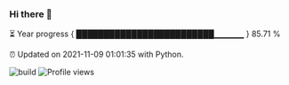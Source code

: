 ### Hi there 👋

⏳ Year progress  { █████████████████████████▁▁▁▁▁ } 85.71 %

⏰ Updated on 2021-11-09 01:01:35 with Python.

![build](https://github.com/shenxianpeng/year-progress/workflows/build/badge.svg) ![Profile views](https://gpvc.arturio.dev/shenxianpeng)